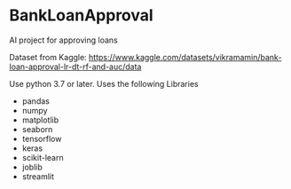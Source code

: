 # BankLoanApproval
AI project for approving loans

Dataset from Kaggle: https://www.kaggle.com/datasets/vikramamin/bank-loan-approval-lr-dt-rf-and-auc/data

Use python 3.7 or later. 
Uses the following Libraries
- pandas
- numpy
- matplotlib
- seaborn
- tensorflow
- keras
- scikit-learn
- joblib
- streamlit